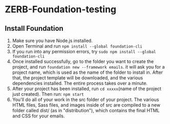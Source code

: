 # ZERB-Foundation-testing

## Install Foundation
1. Make sure you have Node.js installed.
2. Open Terminal and run `npm install --global foundation-cli`
3. If you run into any permission errors, try `sudo npm install --global foundation-cli`
4. Once installed successfully, go to the folder you want to create the project, and run `foundation new --framework emails`.
it will ask you for a project name, which is used as the name of the folder to install in. After that, the project template will be downloaded, and the various dependencies installed. The entire process takes over a minute.
5. After your project has been installed, run `cd xxxxx`(name of the project just created). Then run: `npm start`
6. You'll do all of your work in the src folder of your project. The various HTML files, Sass files, and images inside of src are compiled to a new folder called dist/ (as in "distribution"), which contains the final HTML and CSS for your emails.
